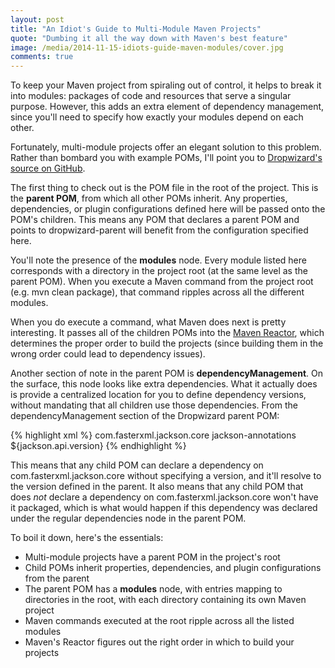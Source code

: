 ```yaml
---
layout: post
title: "An Idiot's Guide to Multi-Module Maven Projects"
quote: "Dumbing it all the way down with Maven's best feature"
image: /media/2014-11-15-idiots-guide-maven-modules/cover.jpg
comments: true
---
```


To keep your Maven project from spiraling out of control, it helps to break it into modules: packages of code and resources that serve a singular purpose. However, this adds an extra element of dependency management, since you'll need to specify how exactly your modules depend on each other.


Fortunately, multi-module projects offer an elegant solution to this problem. Rather than bombard you with example POMs, I'll point you to [Dropwizard's source on GitHub](https://github.com/dropwizard/dropwizard).

The first thing to check out is the POM file in the root of the project. This is the <strong>parent POM</strong>, from which all other POMs inherit. Any properties, dependencies, or plugin configurations defined here will be passed onto the POM's children. This means any POM that declares a parent POM and points to dropwizard-parent will benefit from the configuration specified here.

You'll note the presence of the <strong>modules</strong> node. Every module listed here corresponds with a directory in the project root (at the same level as the parent POM). When you execute a Maven command from the project root (e.g. mvn clean package), that command ripples across all the different modules.

When you do execute a command, what Maven does next is pretty interesting. It passes all of the children POMs into the [Maven Reactor](http://maven.apache.org/guides/mini/guide-multiple-modules.html), which determines the proper order to build the projects (since building them in the wrong order could lead to dependency issues).

Another section of note in the parent POM is <strong>dependencyManagement</strong>. On the surface, this node looks like extra dependencies. What it actually does is provide a centralized location for you to define dependency versions, without mandating that all children use those dependencies. From the dependencyManagement section of the Dropwizard parent POM:

{% highlight xml %}
<dependencyManagement>
   <dependencies>
       <dependency>
           <groupId>com.fasterxml.jackson.core</groupId>
           <artifactId>jackson-annotations</artifactId>
           <version>${jackson.api.version}</version>
       </dependency>
       <!-- ... -->
   </dependencies>
</dependencyManagement>
{% endhighlight %}

This means that any child POM can declare a dependency on com.fasterxml.jackson.core without specifying a version, and it'll resolve to the version defined in the parent. It also means that any child POM that does <em>not</em> declare a dependency on com.fasterxml.jackson.core won't have it packaged, which is what would happen if this dependency was declared under the regular dependencies node in the parent POM.

To boil it down, here's the essentials:
<ul>
  <li>Multi-module projects have a parent POM in the project's root</li>
  <li>Child POMs inherit properties, dependencies, and plugin configurations from the parent</li>
  <li>The parent POM has a <strong>modules</strong> node, with entries mapping to directories in the root, with each directory containing its own Maven project</li>
  <li>Maven commands executed at the root ripple across all the listed modules</li>
  <li>Maven's Reactor figures out the right order in which to build your projects</li>
</ul>